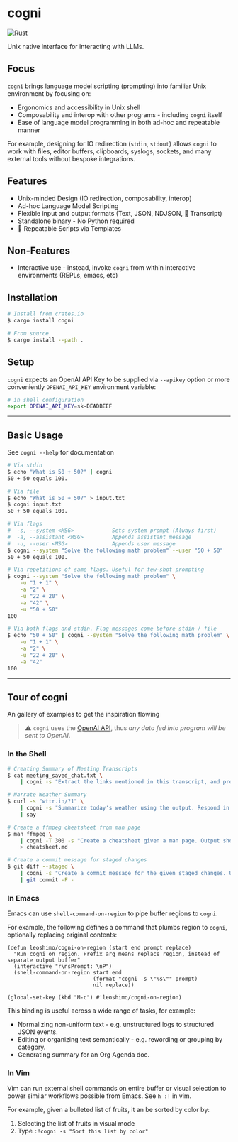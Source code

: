 # cogni

[![Rust](https://github.com/leoshimo/cogni/actions/workflows/rust.yml/badge.svg)](https://github.com/leoshimo/cogni/actions/workflows/rust.yml)

Unix native interface for interacting with LLMs.

## Focus

`cogni` brings language model scripting (prompting) into familiar Unix
environment by focusing on:

- Ergonomics and accessibility in Unix shell
- Composability and interop with other programs - including `cogni` itself
- Ease of language model programming in both ad-hoc and repeatable manner

For example, designing for IO redirection (`stdin`, `stdout`) allows `cogni` to
work with files, editor buffers, clipboards, syslogs, sockets, and many external
tools without bespoke integrations.

## Features

- Unix-minded Design (IO redirection, composability, interop)
- Ad-hoc Language Model Scripting
- Flexible input and output formats (Text, JSON, NDJSON, 🚧 Transcript)
- Standalone binary - No Python required
- 🚧 Repeatable Scripts via Templates

## Non-Features

- Interactive use - instead, invoke `cogni` from within interactive environments (REPLs, emacs, etc) 

## Installation

```sh
# Install from crates.io
$ cargo install cogni

# From source
$ cargo install --path .
```

## Setup

`cogni` expects an OpenAI API Key to be supplied via `--apikey` option or more
conveniently `OPENAI_API_KEY` environment variable:

```sh
# in shell configuration
export OPENAI_API_KEY=sk-DEADBEEF
```

---

## Basic Usage

See `cogni --help` for documentation

```sh
# Via stdin
$ echo "What is 50 + 50?" | cogni
50 + 50 equals 100.

# Via file
$ echo "What is 50 + 50?" > input.txt
$ cogni input.txt
50 + 50 equals 100.

# Via flags
#  -s, --system <MSG>            Sets system prompt (Always first)
#  -a, --assistant <MSG>         Appends assistant message
#  -u, --user <MSG>              Appends user message
$ cogni --system "Solve the following math problem" --user "50 + 50"
50 + 50 equals 100.

# Via repetitions of same flags. Useful for few-shot prompting
$ cogni --system "Solve the following math problem" \
    -u "1 + 1" \
    -a "2" \
    -u "22 + 20" \
    -a "42" \
    -u "50 + 50"
100

# Via both flags and stdin. Flag messages come before stdin / file
$ echo "50 + 50" | cogni --system "Solve the following math problem" \
    -u "1 + 1" \
    -a "2" \
    -u "22 + 20" \
    -a "42"
100
```

---

## Tour of cogni

An gallery of examples to get the inspiration flowing

> :warning: `cogni` uses the [OpenAI API](https://openai.com/blog/openai-api), thus *any data fed into program will be sent to OpenAI*.

### In the Shell

```sh
# Creating Summary of Meeting Transcripts
$ cat meeting_saved_chat.txt \
    | cogni -s "Extract the links mentioned in this transcript, and provide a high level summary of the discussion points"

# Narrate Weather Summary
$ curl -s "wttr.in/?1" \
    | cogni -s "Summarize today's weather using the output. Respond in 1 short sentence." \
    | say

# Create a ffmpeg cheatsheet from man page
$ man ffmpeg \
    | cogni -T 300 -s "Create a cheatsheet given a man page. Output should be in Markdown, and should be a set of example usages under headings." \
    > cheatsheet.md

# Create a commit message for staged changes
$ git diff --staged \
    | cogni -s "Create a commit message for the given staged changes. Use conventional commit format. Answer in a single-line raw plaintext. Don't use markdown." \
    | git commit -F -
```

### In Emacs

Emacs can use `shell-command-on-region` to pipe buffer regions to `cogni`.

For example, the following defines a command that plumbs region to `cogni`, optionally replacing original contents:

```emacs-lisp
(defun leoshimo/cogni-on-region (start end prompt replace)
  "Run cogni on region. Prefix arg means replace region, instead of separate output buffer"
  (interactive "r\nsPrompt: \nP")
  (shell-command-on-region start end
                           (format "cogni -s \"%s\"" prompt)
                           nil replace))

(global-set-key (kbd "M-c") #'leoshimo/cogni-on-region)
```

This binding is useful across a wide range of tasks, for example:

- Normalizing non-uniform text - e.g. unstructured logs to structured JSON events.
- Editing or organizing text semantically - e.g. rewording or grouping by category.
- Generating summary for an Org Agenda doc.

### In Vim

Vim can run external shell commands on entire buffer or visual selection to
power similar workflows possible from Emacs. See `h :!` in vim.

For example, given a bulleted list of fruits, it an be sorted by color by:

1. Selecting the list of fruits in visual mode
2. Type `:!cogni -s "Sort this list by color"`
